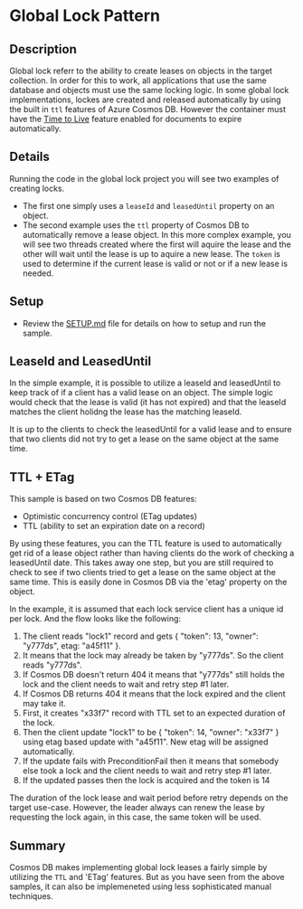 # Global Lock Pattern

## Description

Global lock referr to the ability to create leases on objects in the target collection.  In order for this to work, all applications that use the same database and objects must use the same locking logic.  In some global lock implementations, lockes are created and released automatically by using the built in `ttl` features of Azure Cosmos DB.  However the container must have the [Time to Live](https://learn.microsoft.com/en-us/azure/cosmos-db/nosql/time-to-live) feature enabled for documents to expire automatically.

## Details

Running the code in the global lock project you will see two examples of creating locks.  

- The first one simply uses a `leaseId` and `leasedUntil` property on an object.
- The second example uses the `ttl` property of Cosmos DB to automatically remove a lease object.  In this more complex example, you will see two threads created where the first will aquire the lease and the other will wait until the lease is up to aquire a new lease.  The `token` is used to determine if the current lease is valid or not or if a new lease is needed.

## Setup

- Review the [SETUP.md](SETUP.md) file for details on how to setup and run the sample.

## LeaseId and LeasedUntil

In the simple example, it is possible to utilize a leaseId and leasedUntil to keep track of if a client has a valid lease on an object.  The simple logic would check that the lease is valid (it has not expired) and that the leaseId matches the client holidng the lease has the matching leaseId.

It is up to the clients to check the leasedUntil for a valid lease and to ensure that two clients did not try to get a lease on the same object at the same time.

## TTL + ETag

This sample is based on two Cosmos DB features:

- Optimistic concurrency control (ETag updates)
- TTL (ability to set an expiration date on a record)

By using these features, you can the TTL feature is used to automatically get rid of a lease object rather than having clients do the work of checking a leasedUntil date.  This takes away one step, but you are still required to check to see if two clients tried to get a lease on the same object at the same time.  This is easily done in Cosmos DB via the 'etag' property on the object.

In the example, it is assumed that each lock service client has a unique id per lock. And the flow looks like the following:

1.	The client reads "lock1" record and gets { "token": 13, "owner": "y777ds", etag: "a45f11" }.
2.	It means that the lock may already be taken by "y777ds". So the client reads "y777ds".
3.	If Cosmos DB doesn't return 404 it means that "y777ds" still holds the lock and the client needs to wait and retry step #1 later.
4.	If Cosmos DB returns 404 it means that the lock expired and the client may take it.
5.	First, it creates "x33f7" record with TTL set to an expected duration of the lock.
6.	Then the client update "lock1" to be { "token": 14, "owner": "x33f7" } using etag based update with "a45f11". New etag will be assigned automatically.
7.	If the update fails with PreconditionFail then it means that somebody else took a lock and the client needs to wait and retry step #1 later.
8.	If the updated passes then the lock is acquired and the token is 14

The duration of the lock lease and wait period before retry depends on the target use-case. However, the leader always can renew the lease by requesting the lock again, in this case, the same token will be used.

## Summary

Cosmos DB makes implementing global lock leases a fairly simple by utilizing the `TTL` and 'ETag' features.  But as you have seen from the above samples, it can also be implemeneted using less sophisticated manual techniques.
